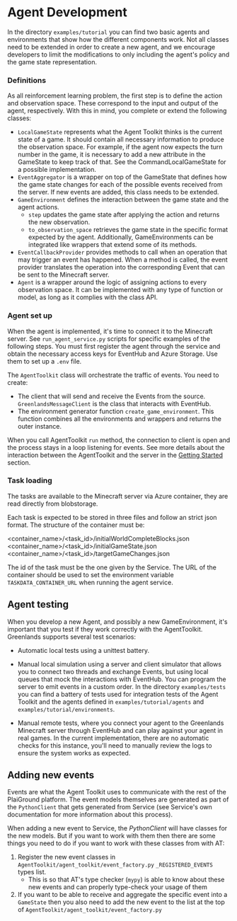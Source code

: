 # Agent Development

In the directory `examples/tutorial` you can find two basic agents and environments that show how the different components work. Not all classes need to be extended in order to create a new agent, and we encourage developers to limit the modifications to only including the agent's policy and the game state representation.


### Definitions

As all reinforcement learning problem, the first step is to define the action and observation space. These correspond to the input and output of the agent, respectively. With this in mind, you complete or extend the following classes:

* `LocalGameState` represents what the Agent Toolkit thinks is the current state of a game. It should contain all necessary information to produce the observation space. For example, if the agent now expects the turn number in the game, it is necessary to add a new attribute in the GameState to keep track of that. See the CommandLocalGameState for a possible implementation.
* `EventAggregator` is a wrapper on top of the GameState that defines how the game state changes for each of the possible events received from the server. If new events are added, this class needs to be extended.
* `GameEnvironment` defines the interaction between the game state and the agent actions.
  * `step` updates the game state after applying the action and returns the new observation.
  * `to_observation_space` retrieves the game state in the specific format expected by the agent.
Additionally, GameEnvironments can be integrated like wrappers that extend some of its methods.
* `EventCallbackProvider` provides methods to call when an operation that may trigger an event has happened. When a method is called, the event provider translates the operation into the corresponding Event that can be sent to the Minecraft server.
* `Agent` is a wrapper around the logic of assigning actions to every observation space. It can be implemented with any type of function or model, as long as it complies with the class API.


### Agent set up

When the agent is implemented, it's time to connect it to the Minecraft server. See `run_agent_service.py` scripts for specific examples of the following steps. You must first register the agent through the service and obtain the necessary access keys for EventHub and Azure Storage. Use them to set up a `.env` file.

The `AgentToolkit` class will orchestrate the traffic of events. You need to create:
* The client that will send and receive the Events from the source. `GreenlandsMessageClient` is the class that interacts with EventHub.
* The environment generator function `create_game_environment`. This function combines all the environments and wrappers and returns the outer instance.

When you call AgentToolkit `run` method, the connection to client is open and the process stays in a loop listening for events. See more details about the interaction between the AgentToolkit and the server in the [Getting Started](/AgentToolkit/Getting-Started.md) section.


### Task loading

The tasks are available to the Minecraft server via Azure container, they are read directly from blobstorage.

Each task is expected to be stored in three files and follow an strict json format. The structure of the container must be:

<container_name>/<task_id>/initialWorldCompleteBlocks.json
<container_name>/<task_id>/initialGameState.json
<container_name>/<task_id>/targetGameChanges.json

The id of the task must be the one given by the Service. The URL of the container should be used to set the environment variable `TASKDATA_CONTAINER_URL` when running the agent service.


## Agent testing

When you develop a new Agent, and possibly a new GameEnvironment, it's important
that you test if they work correctly with the AgentToolkit. Greenlands supports
several test scenarios:
* Automatic local tests using a unittest battery.
* Manual local simulation using a server and client simulator that allows you to
connect two threads and exchange Events, but using local queues that mock the interactions
with EventHub. You can program the server to emit events in a custom order. In the directory `examples/tests` you can find a
battery of tests used for integration tests of the Agent Toolkit and the agents defined in
`examples/tutorial/agents` and `examples/tutorial/environments`.

* Manual remote tests, where you connect your agent to the Greenlands Minecraft server through
EventHub and can play against your agent in real games. In the current implementation, there are no automatic checks for this instance, you'll
need to manually review the logs to ensure the system works as expected.


## Adding new events

Events are what the Agent Toolkit uses to communicate with the rest of the PlaiGround platform. The event models themselves
are generated as part of the `PythonClient` that gets generated from Service (see Service's own documentation for more information
about this process).

When adding a new event to Service, the _PythonClient_ will have classes for the new models. But if you want to work with them then
there are some things you need to do if you want to work with these classes from with AT:

1. Register the new event classes in `AgentToolkit/agent_toolkit/event_factory.py` `_REGISTERED_EVENTS` types list.
    - This is so that AT's type checker (`mypy`) is able to know about these new events and can properly type-check your usage of them
1. If you want to be able to receive and aggregate the specific event into a `GameState` then you also need to add the new event to the
   list at the top of `AgentToolkit/agent_toolkit/event_factory.py`
